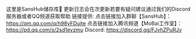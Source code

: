 这里是SansHub储存库📂
更新日志会在次更新若要有疑问建议通过我们的Discord服务器或者QQ频道获取帮助
链接提供:
点击链接加入群聊【SansHub】：https://qm.qq.com/q/h98yFDujte
点击链接加入腾讯频道【MoBai工作室】：https://pd.qq.com/s/2sd1eyzmu
Discord: https://discord.gg/FJvhZPuRJv
